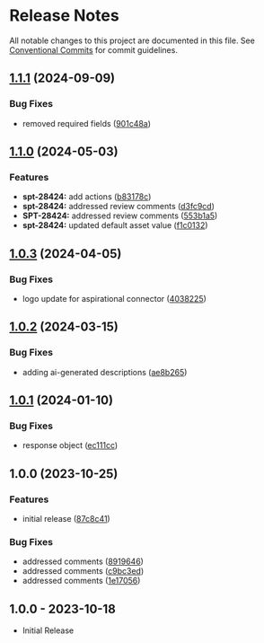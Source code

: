 # Release Notes

All notable changes to this project are documented in this file.
See [Conventional Commits](https://conventionalcommits.org) for commit guidelines.

## [1.1.1](https://github.com/swimlane-connectors/t_proofpoint/compare/1.1.0...1.1.1) (2024-09-09)


### Bug Fixes

* removed required fields ([901c48a](https://github.com/swimlane-connectors/t_proofpoint/commit/901c48a71992cc90e9b5027269db7a8191e199db))

## [1.1.0](https://github.com/swimlane-connectors/t_proofpoint/compare/1.0.3...1.1.0) (2024-05-03)


### Features

* **spt-28424:** add actions ([b83178c](https://github.com/swimlane-connectors/t_proofpoint/commit/b83178c507b5ce5d06300a241e8ede4bef9fd0a0))
* **spt-28424:** addressed review comments ([d3fc9cd](https://github.com/swimlane-connectors/t_proofpoint/commit/d3fc9cda78ef5a6c86d275f05b51789cf2104145))
* **SPT-28424:** addressed review comments ([553b1a5](https://github.com/swimlane-connectors/t_proofpoint/commit/553b1a5a648cdf8c7f11817ab4d498f4b725b8d5))
* **spt-28424:** updated default asset value ([f1c0132](https://github.com/swimlane-connectors/t_proofpoint/commit/f1c013278342fec8761b76a8d2b3b1fae01d641c))

## [1.0.3](https://github.com/swimlane-connectors/t_proofpoint/compare/1.0.2...1.0.3) (2024-04-05)


### Bug Fixes

* logo update for aspirational connector ([4038225](https://github.com/swimlane-connectors/t_proofpoint/commit/40382250f4256270a75dc2f403e4973cbb20478f))

## [1.0.2](https://github.com/swimlane-connectors/t_proofpoint/compare/1.0.1...1.0.2) (2024-03-15)


### Bug Fixes

* adding ai-generated descriptions ([ae8b265](https://github.com/swimlane-connectors/t_proofpoint/commit/ae8b265405b6f6bd2698b8e1e96046779abac335))

## [1.0.1](https://github.com/swimlane-connectors/t_proofpoint/compare/1.0.0...1.0.1) (2024-01-10)


### Bug Fixes

* response object ([ec111cc](https://github.com/swimlane-connectors/t_proofpoint/commit/ec111cc7e9d6c4ea08bc3716b00c317e06be1e46))

## 1.0.0 (2023-10-25)


### Features

* initial release ([87c8c41](https://github.com/swimlane-connectors/t_proofpoint/commit/87c8c413744d78e348798e7258ae5a021a7d1afc))


### Bug Fixes

* addressed comments ([8919646](https://github.com/swimlane-connectors/t_proofpoint/commit/891964604faa4e29bf40fd600bac2ee078e1abe9))
* addressed comments ([c9bc3ed](https://github.com/swimlane-connectors/t_proofpoint/commit/c9bc3ed83a16093b983fa3a587467a608e62d07b))
* addressed comments ([1e17056](https://github.com/swimlane-connectors/t_proofpoint/commit/1e1705673d2699482ba041c2f10f0efbbf1c7c4e))

## 1.0.0 - 2023-10-18
 * Initial Release
